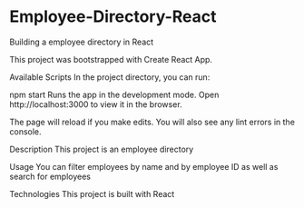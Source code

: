 # Employee-Directory-React
Building a employee directory in React


This project was bootstrapped with Create React App.

Available Scripts
In the project directory, you can run:

npm start
Runs the app in the development mode.
Open http://localhost:3000 to view it in the browser.

The page will reload if you make edits.
You will also see any lint errors in the console.

Description
This project is an employee directory

Usage
You can filter employees by name and by employee ID as well as search for employees

Technologies
This project is built with React
